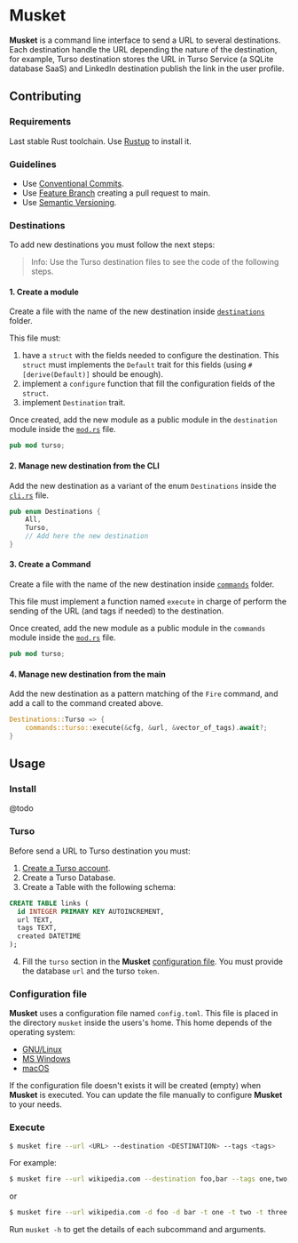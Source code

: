 # Musket

__Musket__ is a command line interface to send a URL to several destinations. Each destination handle the URL depending the nature of the destination, for example, Turso destination stores the URL in Turso Service (a SQLite database SaaS) and LinkedIn destination publish the link in the user profile.

## Contributing

### Requirements

Last stable Rust toolchain. Use [Rustup](https://rustup.rs/) to install it.

### Guidelines

* Use [Conventional Commits](https://www.conventionalcommits.org/).
* Use [Feature Branch](https://www.atlassian.com/git/tutorials/comparing-workflows/feature-branch-workflow) creating a pull request to main.
* Use [Semantic Versioning](https://semver.org/).

### Destinations

To add new destinations you must follow the next steps:

> Info: Use the Turso destination files to see the code of the following steps.

#### 1. Create a module

Create a file with the name of the new destination inside [`destinations`](./src/destinations/) folder. 

This file must:

1. have a `struct` with the fields needed to configure the destination. This `struct` must implements the `Default` trait for this fields (using `#[derive(Default)]` should be enough).
2. implement a `configure` function that fill the configuration fields of the `struct`.
3. implement `Destination` trait. 

Once created, add the new module as a public module in the `destination` module inside the [`mod.rs`](./src/destinations/mod.rs) file.

```rust
pub mod turso;
```

#### 2. Manage new destination from the CLI

Add the new destination as a variant of the enum `Destinations` inside the [`cli.rs`](./src/cli.rs) file.

```rust
pub enum Destinations {
    All,
    Turso,
    // Add here the new destination
}
```

#### 3. Create a Command

Create a file with the name of the new destination inside [`commands`](./src/commands/) folder. 

This file must implement a function named `execute` in charge of perform the sending of the URL (and tags if needed) to the destination.

Once created, add the new module as a public module in the `commands` module inside the [`mod.rs`](./src/commands/mod.rs) file.

```rust
pub mod turso;
```

#### 4. Manage new destination from the main

Add the new destination as a pattern matching of the `Fire` command, and add a call to the command created above.

```rust
Destinations::Turso => {
    commands::turso::execute(&cfg, &url, &vector_of_tags).await?;
}
```

## Usage

### Install

@todo

### Turso

Before send a URL to Turso destination you must:

1. [Create a Turso account](https://app.turso.tech).
2. Create a Turso Database.
3. Create a Table with the following schema:
```sql
CREATE TABLE links (
  id INTEGER PRIMARY KEY AUTOINCREMENT,
  url TEXT,
  tags TEXT,
  created DATETIME
);
```
4. Fill the `turso` section in the __Musket__ [configuration file](#configuration-file). You must provide the database `url` and the turso `token`.

### Configuration file

__Musket__ uses a configuration file named `config.toml`. This file is placed in the directory `musket` inside the users's home. This home depends of the operating system:

- [GNU/Linux](https://www.freedesktop.org/wiki/Software/xdg-user-dirs/)
- [MS Windows](https://learn.microsoft.com/es-es/windows/win32/shell/knownfolderid?redirectedfrom=MSDN)
- [macOS](https://developer.apple.com/library/archive/documentation/FileManagement/Conceptual/FileSystemProgrammingGuide/FileSystemOverview/FileSystemOverview.html#//apple_ref/doc/uid/TP40010672-CH2-SW6)

If the configuration file doesn't exists it will be created (empty) when __Musket__ is executed. You can update the file manually to configure __Musket__ to your needs.

### Execute

```bash
$ musket fire --url <URL> --destination <DESTINATION> --tags <tags>
```

For example:

```bash
$ musket fire --url wikipedia.com --destination foo,bar --tags one,two,three
```

or

```bash
$ musket fire --url wikipedia.com -d foo -d bar -t one -t two -t three
```

Run `musket -h` to get the details of each subcommand and arguments.
